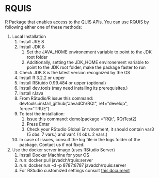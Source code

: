 # RQUIS
R Package that enables access to the [QUIS](https://github.com/javadch/xqt) APIs. You can use RQUIS by following either one of these methods:

1. Local Installation
	1. Install JRE 8
  	2. Install JDK 8  
    	1. Set the JAVA_HOME environement variable to point to the JDK root folder  
    	2. Additionally, setting the JDK_HOME environement variable to point to the JDK root folder, make the package faster to run
  	3. Check JDK 8 is the latest version recognized by the OS
  	4. Install R 3.2.2 or upper
  	5. Install RStuido 0.99.484 or upper (optional)
  	6. Install dev.tools (may need installing its prerequisites.)
  	7. Install rJava
  	8. From RStudio/R issue this command: devtools::install_github("JavadCh/RQt", ref="develop", force="TRUE")
  	9. To test the installation:  
    	1. Issue this command: demo(package ="RQt", RQtTest2)  
    	2. Press Enter  
    	3. Check your RStudio Global Enrvironment, it should contain var3 (5 obs. 7 vars.) and var4 (4 obs. 2 vars.)
  	10. In case of issues, consult the log file in the logs folder of the package. Contact us if not fixed.
2. Use the docker server image (uses RStudio Server)
	1.  Install Docker Machine for your OS
  	2. run: docker pull javadch/rquis:server
  	3. run: docker run -d -p 8787:8787 javadch/rquis:server
  	4. For RStudio customized settings consult [this document](https://github.com/rocker-org/rocker/wiki/Using-the-RStudio-image)
